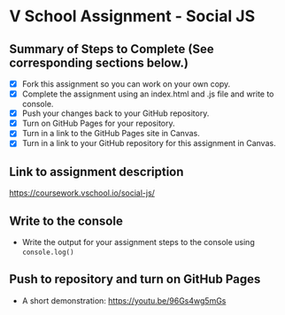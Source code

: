 # V School Assignment - Social JS

## Summary of Steps to Complete (See corresponding sections below.)

- [X] Fork this assignment so you can work on your own copy.
- [X] Complete the assignment using an index.html and .js file and write to console.
- [X] Push your changes back to your GitHub repository.
- [X] Turn on GitHub Pages for your repository.
- [X] Turn in a link to the GitHub Pages site in Canvas.
- [X] Turn in a link to your GitHub repository for this assignment in Canvas.

## Link to assignment description
https://coursework.vschool.io/social-js/

## Write to the console

* Write the output for your assignment steps to the console using `console.log()`

## Push to repository and turn on GitHub Pages

* A short demonstration: https://youtu.be/96Gs4wg5mGs
